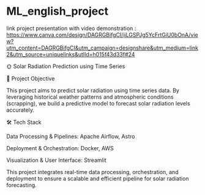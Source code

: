 # ML_english_project

link project presentation with video demonstration : https://www.canva.com/design/DAGRGBifgCI/ijLGSPJg5YcFrtGiU0bOnA/view?utm_content=DAGRGBifgCI&utm_campaign=designshare&utm_medium=link2&utm_source=uniquelinks&utlId=h015f43d33f#24


🌞 Solar Radiation Prediction using Time Series

📌 Project Objective

This project aims to predict solar radiation using time series data. By leveraging historical weather patterns and atmospheric conditions (scrapping), we build a predictive model to forecast solar radiation levels accurately.

🛠 Tech Stack

Data Processing & Pipelines: Apache Airflow, Astro

Deployment & Orchestration: Docker, AWS

Visualization & User Interface: Streamlit

This project integrates real-time data processing, orchestration, and deployment to ensure a scalable and efficient pipeline for solar radiation forecasting.

